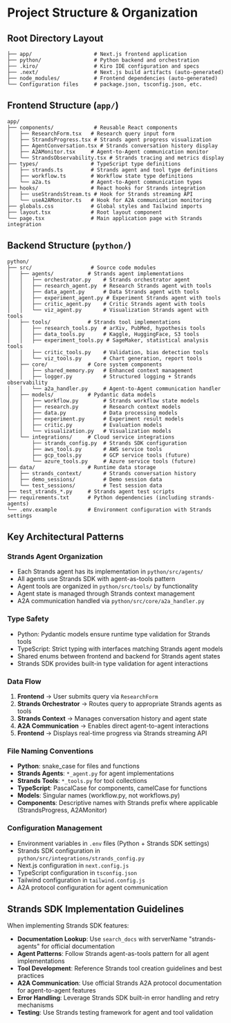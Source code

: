 # Project Structure & Organization

## Root Directory Layout
```
├── app/                    # Next.js frontend application
├── python/                 # Python backend and orchestration
├── .kiro/                  # Kiro IDE configuration and specs
├── .next/                  # Next.js build artifacts (auto-generated)
├── node_modules/           # Frontend dependencies (auto-generated)
└── Configuration files     # package.json, tsconfig.json, etc.
```

## Frontend Structure (`app/`)
```
app/
├── components/             # Reusable React components
│   ├── ResearchForm.tsx   # Research query input form
│   ├── StrandsProgress.tsx # Strands agent progress visualization
│   ├── AgentConversation.tsx # Strands conversation history display
│   ├── A2AMonitor.tsx     # Agent-to-Agent communication monitor
│   └── StrandsObservability.tsx # Strands tracing and metrics display
├── types/                 # TypeScript type definitions
│   ├── strands.ts         # Strands agent and tool type definitions
│   ├── workflow.ts        # Workflow state type definitions
│   └── a2a.ts             # Agent-to-Agent communication types
├── hooks/                 # React hooks for Strands integration
│   ├── useStrandsStream.ts # Hook for Strands streaming API
│   └── useA2AMonitor.ts   # Hook for A2A communication monitoring
├── globals.css            # Global styles and Tailwind imports
├── layout.tsx             # Root layout component
└── page.tsx               # Main application page with Strands integration
```

## Backend Structure (`python/`)
```
python/
├── src/                   # Source code modules
│   ├── agents/           # Strands agent implementations
│   │   ├── orchestrator.py    # Strands orchestrator agent
│   │   ├── research_agent.py  # Research Strands agent with tools
│   │   ├── data_agent.py      # Data Strands agent with tools
│   │   ├── experiment_agent.py # Experiment Strands agent with tools
│   │   ├── critic_agent.py    # Critic Strands agent with tools
│   │   └── viz_agent.py       # Visualization Strands agent with tools
│   ├── tools/            # Strands tool implementations
│   │   ├── research_tools.py  # arXiv, PubMed, hypothesis tools
│   │   ├── data_tools.py      # Kaggle, HuggingFace, S3 tools
│   │   ├── experiment_tools.py # SageMaker, statistical analysis tools
│   │   ├── critic_tools.py    # Validation, bias detection tools
│   │   └── viz_tools.py       # Chart generation, report tools
│   ├── core/             # Core system components
│   │   ├── shared_memory.py   # Enhanced context management
│   │   ├── logger.py          # Structured logging + Strands observability
│   │   └── a2a_handler.py     # Agent-to-Agent communication handler
│   ├── models/           # Pydantic data models
│   │   ├── workflow.py        # Strands workflow state models
│   │   ├── research.py        # Research context models
│   │   ├── data.py            # Data processing models
│   │   ├── experiment.py      # Experiment result models
│   │   ├── critic.py          # Evaluation models
│   │   └── visualization.py   # Visualization models
│   └── integrations/     # Cloud service integrations
│       ├── strands_config.py  # Strands SDK configuration
│       ├── aws_tools.py       # AWS service tools
│       ├── gcp_tools.py       # GCP service tools (future)
│       └── azure_tools.py     # Azure service tools (future)
├── data/                 # Runtime data storage
│   ├── strands_context/       # Strands conversation history
│   ├── demo_sessions/         # Demo session data
│   └── test_sessions/         # Test session data
├── test_strands_*.py     # Strands agent test scripts
├── requirements.txt      # Python dependencies (including strands-agents)
└── .env.example          # Environment configuration with Strands settings
```

## Key Architectural Patterns

### Strands Agent Organization
- Each Strands agent has its implementation in `python/src/agents/`
- All agents use Strands SDK with agent-as-tools pattern
- Agent tools are organized in `python/src/tools/` by functionality
- Agent state is managed through Strands context management
- A2A communication handled via `python/src/core/a2a_handler.py`

### Type Safety
- Python: Pydantic models ensure runtime type validation for Strands tools
- TypeScript: Strict typing with interfaces matching Strands agent models
- Shared enums between frontend and backend for Strands agent states
- Strands SDK provides built-in type validation for agent interactions

### Data Flow
1. **Frontend** → User submits query via `ResearchForm`
2. **Strands Orchestrator** → Routes query to appropriate Strands agents as tools
3. **Strands Context** → Manages conversation history and agent state
4. **A2A Communication** → Enables direct agent-to-agent interactions
5. **Frontend** → Displays real-time progress via Strands streaming API

### File Naming Conventions
- **Python**: snake_case for files and functions
- **Strands Agents**: `*_agent.py` for agent implementations
- **Strands Tools**: `*_tools.py` for tool collections
- **TypeScript**: PascalCase for components, camelCase for functions
- **Models**: Singular names (workflow.py, not workflows.py)
- **Components**: Descriptive names with Strands prefix where applicable (StrandsProgress, A2AMonitor)

### Configuration Management
- Environment variables in `.env` files (Python + Strands SDK settings)
- Strands SDK configuration in `python/src/integrations/strands_config.py`
- Next.js configuration in `next.config.js`
- TypeScript configuration in `tsconfig.json`
- Tailwind configuration in `tailwind.config.js`
- A2A protocol configuration for agent communication

## Strands SDK Implementation Guidelines

When implementing Strands SDK features:

- **Documentation Lookup**: Use `search_docs` with serverName "strands-agents" for official documentation
- **Agent Patterns**: Follow Strands agent-as-tools pattern for all agent implementations
- **Tool Development**: Reference Strands tool creation guidelines and best practices
- **A2A Communication**: Use official Strands A2A protocol documentation for agent-to-agent features
- **Error Handling**: Leverage Strands SDK built-in error handling and retry mechanisms
- **Testing**: Use Strands testing framework for agent and tool validation